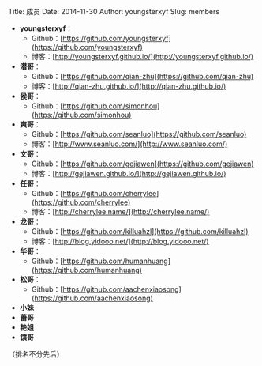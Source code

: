 Title: 成员
Date: 2014-11-30
Author: youngsterxyf
Slug: members

- **youngsterxyf**：
    - Github：[https://github.com/youngsterxyf](https://github.com/youngsterxyf)
    - 博客：[http://youngsterxyf.github.io/](http://youngsterxyf.github.io/)
- **潜哥**：
    - Github：[https://github.com/qian-zhu](https://github.com/qian-zhu)
    - 博客：[http://qian-zhu.github.io/](http://qian-zhu.github.io/)
- **侯哥**：
    - Github：[https://github.com/simonhou](https://github.com/simonhou)
- **爽哥**：
    - Github：[https://github.com/seanluo](https://github.com/seanluo)
    - 博客：[http://www.seanluo.com/](http://www.seanluo.com/)
- **文哥**：
    - Github：[https://github.com/gejiawen](https://github.com/gejiawen)
    - 博客：[http://gejiawen.github.io/](http://gejiawen.github.io/)
- **任哥**：
    - Github：[https://github.com/cherrylee](https://github.com/cherrylee)
    - 博客：[http://cherrylee.name/](http://cherrylee.name/)
- **龙哥**：
    - Github：[https://github.com/killuahzl](https://github.com/killuahzl)
    - 博客：[http://blog.yidooo.net/](http://blog.yidooo.net/)
- **华哥**：
    - Github：[https://github.com/humanhuang](https://github.com/humanhuang)
- **松哥**：
    - Github：[https://github.com/aachenxiaosong](https://github.com/aachenxiaosong)
- **小妹**
- **蕾哥**
- **艳姐**
- **镔哥**

（排名不分先后）